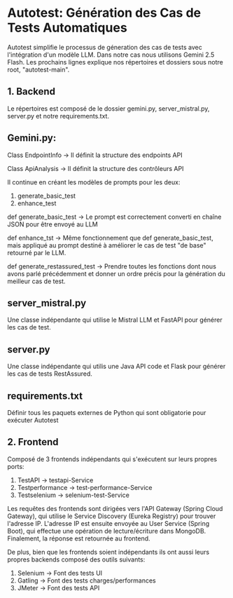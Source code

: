 # Autotest: Génération des Cas de Tests Automatiques

Autotest simplifie le processus de géneration des cas de tests avec l'intégration d'un modèle LLM. Dans notre cas nous utilisons Gemini 2.5 Flash. Les prochains lignes explique nos répertoires et dossiers sous notre root, "autotest-main". 

## 1. Backend

Le répertoires est composé de le dossier gemini.py, server_mistral.py, server.py et notre requirements.txt.

## Gemini.py:

Class EndpointInfo -> Il définit la structure des endpoints API 

Class ApiAnalysis -> Il définit la structure des contrôleurs API

Il continue en créant les modèles de prompts pour les deux: 

1. generate_basic_test
2. enhance_test

def generate_basic_test -> Le prompt est correctement converti en chaîne JSON pour être envoyé au LLM 

def enhance_tst -> Même fonctionnement que def generate_basic_test, mais appliqué au prompt destiné à améliorer le cas de test "de base" retourné par le LLM.

def generate_restassured_test -> Prendre toutes les fonctions dont nous avons parlé précédemment et donner un ordre précis pour la génération du meilleur cas de test.

## server_mistral.py

Une classe indépendante qui utilise le Mistral LLM et FastAPI pour générer les cas de test.

## server.py

Une classe indépendante qui utilis une Java API code et Flask pour générer les cas de tests RestAssured.

## requirements.txt

Définir tous les paquets externes de Python qui sont obligatorie pour exécuter Autotest

## 2. Frontend 

Composé de 3 frontends indépendants qui s'exécutent sur leurs propres ports: 
1. TestAPI -> testapi-Service
2. Testperformance -> test-performance-Service
3. Testselenium -> selenium-test-Service

Les requêtes des frontends sont dirigées vers l'API Gateway (Spring Cloud Gateway), qui utilise le Service Discovery (Eureka Registry) pour trouver l'adresse IP. L'adresse IP est ensuite envoyée au User Service (Spring Boot), qui effectue une opération de lecture/écriture dans MongoDB. Finalement, la réponse est retournée au frontend.

De plus, bien que les frontends soient indépendants ils ont aussi leurs propres backends composé des outils suivants: 
1. Selenium -> Font des tests UI
2. Gatling -> Font des tests charges/performances
3. JMeter -> Font des tests API

